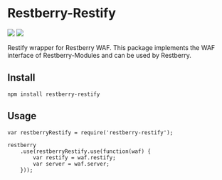 Restberry-Restify
=================

[![](https://img.shields.io/npm/v/restberry-restify.svg)](https://www.npmjs.com/package/restberry-restify) [![](https://img.shields.io/npm/dm/restberry-restify.svg)](https://www.npmjs.com/package/restberry-restify)

Restify wrapper for Restberry WAF. This package implements the WAF interface of
Restberry-Modules and can be used by Restberry.

## Install

```
npm install restberry-restify
```

## Usage

```
var restberryRestify = require('restberry-restify');

restberry
    .use(restberryRestify.use(function(waf) {
        var restify = waf.restify;
        var server = waf.server;
    }));
```
